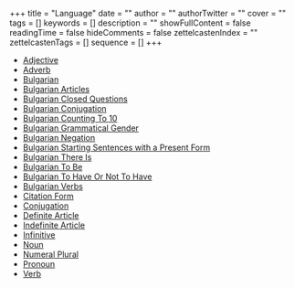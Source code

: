 +++
title = "Language"
date = ""
author = ""
authorTwitter = ""
cover = ""
tags = []
keywords = []
description = ""
showFullContent = false
readingTime = false
hideComments = false
zettelcastenIndex = ""
zettelcastenTags = []
sequence = []
+++
* [Adjective](Adjective.md)
* [Adverb](Adverb.md)
* [Bulgarian](Bulgarian.md)
* [Bulgarian Articles](Bulgarian%20Articles.md)
* [Bulgarian Closed Questions](Bulgarian%20Closed%20Questions.md)
* [Bulgarian Conjugation](Bulgarian%20Conjugation.md)
* [Bulgarian Counting To 10](Bulgarian%20Counting%20To%2010.md)
* [Bulgarian Grammatical Gender](Bulgarian%20Grammatical%20Gender.md)
* [Bulgarian Negation](Bulgarian%20Negation.md)
* [Bulgarian Starting Sentences with a Present Form](Bulgarian%20Starting%20Sentences%20with%20a%20Present%20Form.md)
* [Bulgarian There Is](Bulgarian%20There%20Is.md)
* [Bulgarian To Be](Bulgarian%20To%20Be.md)
* [Bulgarian To Have Or Not To Have](Bulgarian%20To%20Have%20Or%20Not%20To%20Have.md)
* [Bulgarian Verbs](Bulgarian%20Verbs.md)
* [Citation Form](Citation%20Form.md)
* [Conjugation](Conjugation.md)
* [Definite Article](Definite%20Article.md)
* [Indefinite Article](Indefinite%20Article.md)
* [Infinitive](Infinitive.md)
* [Noun](Noun.md)
* [Numeral Plural](Numeral%20Plural.md)
* [Pronoun](Pronoun.md)
* [Verb](Verb.md)
